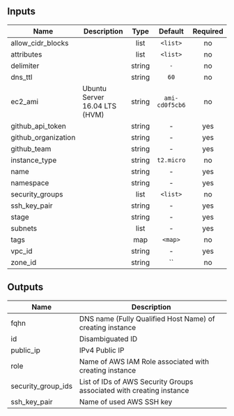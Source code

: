 
## Inputs

| Name | Description | Type | Default | Required |
|------|-------------|:----:|:-----:|:-----:|
| allow_cidr_blocks |  | list | `<list>` | no |
| attributes |  | list | `<list>` | no |
| delimiter |  | string | `-` | no |
| dns_ttl |  | string | `60` | no |
| ec2_ami | Ubuntu Server 16.04 LTS (HVM) | string | `ami-cd0f5cb6` | no |
| github_api_token |  | string | - | yes |
| github_organization |  | string | - | yes |
| github_team |  | string | - | yes |
| instance_type |  | string | `t2.micro` | no |
| name |  | string | - | yes |
| namespace |  | string | - | yes |
| security_groups |  | list | `<list>` | no |
| ssh_key_pair |  | string | - | yes |
| stage |  | string | - | yes |
| subnets |  | list | - | yes |
| tags |  | map | `<map>` | no |
| vpc_id |  | string | - | yes |
| zone_id |  | string | `` | no |

## Outputs

| Name | Description |
|------|-------------|
| fqhn | DNS name (Fully Qualified Host Name) of creating instance |
| id | Disambiguated ID |
| public_ip | IPv4 Public IP |
| role | Name of AWS IAM Role associated with creating instance |
| security_group_ids | List of IDs of AWS Security Groups associated with creating instance |
| ssh_key_pair | Name of used AWS SSH key |

